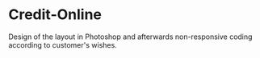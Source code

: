 # Credit-Online
Design of the layout in Photoshop and afterwards non-responsive coding according to customer's wishes.
